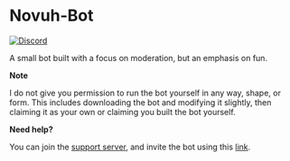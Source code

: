 
# Novuh-Bot

[![Discord](https://discordapp.com/api/guilds/313460664699977729/embed.png)](https://discord.gg/qtpgmFe)

A small bot built with a focus on moderation, but an emphasis on fun.


<b>Note</b>

I do not give you permission to run the bot yourself in any way, shape, or form. This includes downloading the bot and modifying it slightly, then claiming it as your own or claiming you built the bot yourself.

<b>Need help?</b>

You can join the [support server](https://discord.gg/qtpgmFe), and invite the bot using this [link](https://discordapp.com/oauth2/authorize?permissions=2146958591&scope=bot&client_id=329022281013657612).
